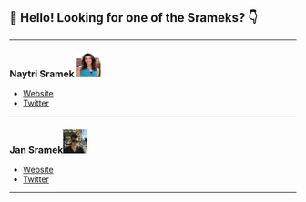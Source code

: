 ## :wave: Hello! Looking for one of the Srameks? :point_down:

---

### Naytri Sramek <img src="images/NS_profile.png" height="42" width="42">
* [Website](https://naytri.com)
* [Twitter](https://twitter.com/naytrishroff)

---

### Jan Sramek<img src="images/tteKBVty_400x400.jpg" height="42" width="42">
* [Website](https://jansramek.com/)
* [Twitter](https://twitter.com/jan_sramek)

---
